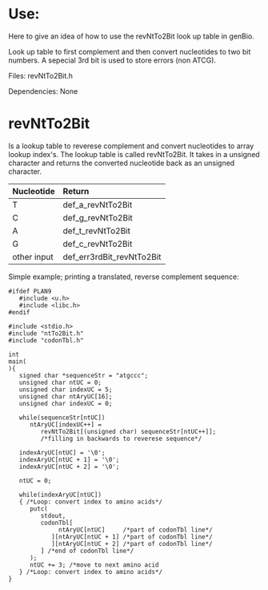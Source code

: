 # Use:

Here to give an idea of how to use the revNtTo2Bit look
  up table in genBio.

Look up table to first complement and then convert
  nucleotides to two bit numbers.  A sepecial 3rd bit is
  used to store errors (non ATCG).

Files: revNtTo2Bit.h

Dependencies: None

# revNtTo2Bit

Is a lookup table to reverese complement and convert
  nucleotides to array lookup index's. The lookup table is
  called revNtTo2Bit. It takes in a unsigned character and
  returns the converted nucleotide back as an unsigned
  character.

| Nucleotide  | Return                      |
|:------------|:----------------------------|
| T           | def\_a\_revNtTo2Bit         |
| C           | def\_g\_revNtTo2Bit         |
| A           | def\_t\_revNtTo2Bit         |
| G           | def\_c\_revNtTo2Bit         |
| other input | def\_err3rdBit\_revNtTo2Bit |

Simple example; printing a translated, reverse complement
  sequence:

```
#ifdef PLAN9
   #include <u.h>
   #include <libc.h>
#endif

#include <stdio.h>
#include "ntTo2Bit.h"
#include "codonTbl.h"

int
main(
){
   signed char *sequenceStr = "atgccc";
   unsigned char ntUC = 0;
   unsigned char indexUC = 5;
   unsigned char ntAryUC[16];
   unsigned char indexUC = 0;
   
   while(sequenceStr[ntUC])
      ntAryUC[indexUC++] =
         revNtTo2Bit[(unsigned char) sequenceStr[ntUC++]];
         /*filling in backwards to reverese sequence*/

   indexAryUC[ntUC] = '\0';
   indexAryUC[ntUC + 1] = '\0';
   indexAryUC[ntUC + 2] = '\0';

   ntUC = 0;

   while(indexAryUC[ntUC])
   { /*Loop: convert index to amino acids*/
      putc(
         stdout,
         codonTbl[
              ntAryUC[ntUC]     /*part of codonTbl line*/
            ][ntAryUC[ntUC + 1] /*part of codonTbl line*/
            ][ntAryUC[ntUC + 2] /*part of codonTbl line*/
         ] /*end of codonTbl line*/
      );
      ntUC += 3; /*move to next amino acid
   } /*Loop: convert index to amino acids*/
}
```
